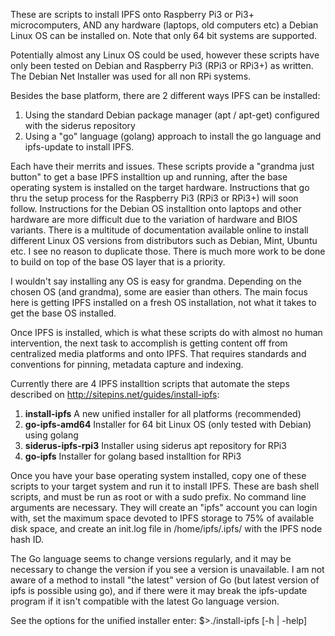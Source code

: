 These are scripts to install IPFS onto Raspberry Pi3 or Pi3+ microcomputers, AND any hardware (laptops, old computers etc) a Debian Linux OS can be installed on. Note that only 64 bit systems are supported.

Potentially almost any Linux OS could be used, however these scripts have only been tested on Debian and Raspberry Pi3 (RPi3 or RPi3+) as written. The Debian Net Installer was used for all non RPi systems.

Besides the base platform, there are 2 different ways IPFS can be installed:
1. Using the standard Debian package manager (apt / apt-get) configured with the siderus repository
2. Using a "go" language (golang) approach to install the go language and ipfs-update to install IPFS.

Each have their merrits and issues. These scripts provide a "grandma just button" to get a base IPFS installtion up and running, after the base operating system is installed on the target hardware. Instructions that go thru the setup process for the Raspberry Pi3 (RPi3 or RPi3+) will soon follow. Instructions for the Debian OS installtion onto laptops and other hardware are more difficult due to the variation of hardware and BIOS variants. There is a multitude of documentation available online to install different Linux OS versions from distributors such as Debian, Mint, Ubuntu etc. I see no reason to duplicate those. There is much more work to be done to build on top of the base OS layer that is a priority.

I wouldn't say installing any OS is easy for grandma. Depending on the chosen OS (and grandma), some are easier than others. The main focus here is getting IPFS installed on a fresh OS installation, not what it takes to get the base OS installed.

Once IPFS is installed, which is what these scripts do with almost no human intervention, the next task to accomplish is getting content off from centralized media platforms and onto IPFS. That requires standards and conventions for pinning, metadata capture and indexing. 

Currently there are 4 IPFS installtion scripts that automate the steps described on http://sitepins.net/guides/install-ipfs:
1. **install-ipfs**	A new unified installer for all platforms (recommended)
2. **go-ipfs-amd64**	Installer for 64 bit Linux OS (only tested with Debian) using golang
3. **siderus-ipfs-rpi3** Installer using siderus apt repository for RPi3
3. **go-ipfs**		Installer for golang based installtion for RPi3
  
Once you have your base operating system installed, copy one of these scripts to your target system and run it to install IPFS. These are bash shell scripts, and must be run as root or with a sudo prefix. No command line arguments are necessary. They will create an "ipfs" account you can login with, set the maximum space devoted to IPFS storage to 75% of available disk space, and create an init.log file in /home/ipfs/.ipfs/ with the IPFS node hash ID. 

The Go language seems to change versions regularly, and it may be necessary to change the version if you see a version is unavailable. I am not aware of a method to install "the latest" version of Go (but latest version of ipfs is possible using go), and if there were it may break the ipfs-update program if it isn't compatible with the latest Go language version.

See the options for the unified installer enter:
    $>./install-ipfs [-h | -help]
